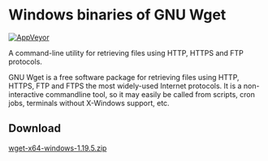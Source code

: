 # Windows binaries of GNU Wget

[![AppVeyor](https://img.shields.io/appveyor/ci/WebFolder/wget-windows.svg?label=Windows)](https://ci.appveyor.com/project/WebFolder/wget-windows)

A command-line utility for retrieving files using HTTP, HTTPS and FTP protocols.

GNU Wget is a free software package for retrieving files using HTTP, HTTPS, FTP
and FTPS the most widely-used Internet protocols. It is a non-interactive commandline tool,
so it may easily be called from scripts, cron jobs, terminals without X-Windows support, etc.

## Download

[wget-x64-windows-1.19.5.zip](https://github.com/webfolderio/wget-windows/releases/download/1.19.5/wget-x64-windows-1.19.5.zip)
